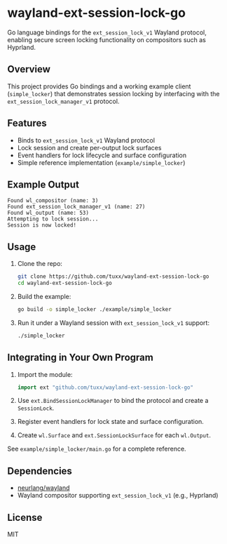 # wayland-ext-session-lock-go

Go language bindings for the `ext_session_lock_v1` Wayland protocol, enabling secure screen locking functionality on compositors such as Hyprland.

## Overview

This project provides Go bindings and a working example client (`simple_locker`) that demonstrates session locking by interfacing with the `ext_session_lock_manager_v1` protocol.

## Features

- Binds to `ext_session_lock_v1` Wayland protocol
- Lock session and create per-output lock surfaces
- Event handlers for lock lifecycle and surface configuration
- Simple reference implementation (`example/simple_locker`)

## Example Output

```
Found wl_compositor (name: 3)
Found ext_session_lock_manager_v1 (name: 27)
Found wl_output (name: 53)
Attempting to lock session...
Session is now locked!
```

## Usage

1. Clone the repo:
   ```bash
   git clone https://github.com/tuxx/wayland-ext-session-lock-go
   cd wayland-ext-session-lock-go
   ```

2. Build the example:
   ```bash
   go build -o simple_locker ./example/simple_locker
   ```

3. Run it under a Wayland session with `ext_session_lock_v1` support:
   ```bash
   ./simple_locker
   ```

## Integrating in Your Own Program

1. Import the module:
   ```go
   import ext "github.com/tuxx/wayland-ext-session-lock-go"
   ```

2. Use `ext.BindSessionLockManager` to bind the protocol and create a `SessionLock`.

3. Register event handlers for lock state and surface configuration.

4. Create `wl.Surface` and `ext.SessionLockSurface` for each `wl.Output`.

See `example/simple_locker/main.go` for a complete reference.

## Dependencies

- [neurlang/wayland](https://github.com/neurlang/wayland)
- Wayland compositor supporting `ext_session_lock_v1` (e.g., Hyprland)

## License

MIT
